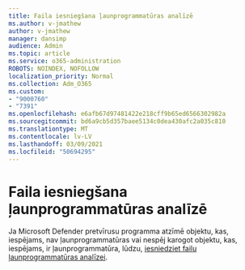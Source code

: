 ```yaml
---
title: Faila iesniegšana ļaunprogrammatūras analīzē
ms.author: v-jmathew
author: v-jmathew
manager: dansimp
audience: Admin
ms.topic: article
ms.service: o365-administration
ROBOTS: NOINDEX, NOFOLLOW
localization_priority: Normal
ms.collection: Adm_O365
ms.custom:
- "9000760"
- "7391"
ms.openlocfilehash: e6afb67d97481422e218cff9b65ed6566302982a
ms.sourcegitcommit: bd6a9cb5d357baee5134c0dea430afc2a035c810
ms.translationtype: MT
ms.contentlocale: lv-LV
ms.lasthandoff: 03/09/2021
ms.locfileid: "50694295"
---
```

# <a name="submit-a-file-for-malware-analysis"></a>Faila iesniegšana ļaunprogrammatūras analīzē

Ja Microsoft Defender pretvīrusu programma atzīmē objektu, kas, iespējams, nav ļaunprogrammatūras vai nespēj karogot objektu, kas, iespējams, ir ļaunprogrammatūra, lūdzu, [iesniedziet failu ļaunprogrammatūras analīzei](https://go.microsoft.com/fwlink/?linkid=2144963).
